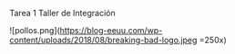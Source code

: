 Tarea 1 Taller de Integración


![pollos.png](https://blog-eeuu.com/wp-content/uploads/2018/08/breaking-bad-logo.jpeg =250x)
